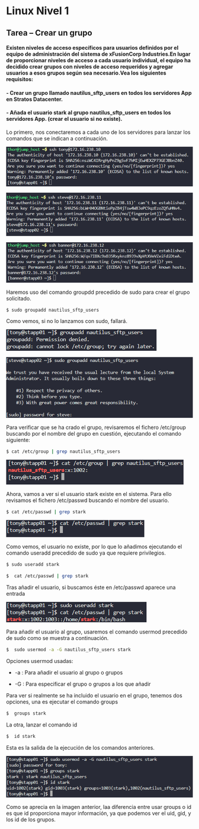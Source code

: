 # Linux Nivel 1

## Tarea – Crear un grupo

#### Existen niveles de acceso específicos para usuarios definidos por el equipo de administración del sistema de xFusionCorp Industries.En lugar de proporcionar niveles de acceso a cada usuario individual, el equipo ha decidido crear grupos con niveles de acceso requeridos y agregar usuarios a esos grupos según sea necesario.Vea los siguientes requisitos:

#### - Crear un grupo llamado nautilus_sftp_users en todos los servidores App en Stratos Datacenter.

#### - Añada el usuario stark al grupo nautilus_sftp_users en todos los servidores App. (crear el usuario si no existe).

Lo primero, nos conectaremos a cada uno de los servidores para lanzar los comandos que se indican a continuación.

![Comando ssh](/img/LINUX/LinuxL01/Task02_01_SSH.png)

![Comando ssh](/img/LINUX/LinuxL01/Task02_02_SSH.png)

![Comando ssh](/img/LINUX/LinuxL01/Task02_03_SSH.png)

Haremos uso del comando groupdd precedido de sudo para crear el grupo solicitado.

```bash
$ sudo groupadd nautilus_sftp_users
```

Como vemos, si no lo lanzamos con sudo, fallará.

![Comando groupadd](/img/LINUX/LinuxL01/Task02_04_groupadd.png)

![Comando sudo groupadd](/img/LINUX/LinuxL01/Task02_05_sudo_groupadd.png)

Para verificar que se ha crado el grupo, revisaremos el fichero /etc/group buscando por el nombre del grupo en cuestión, ejecutando el comando siguiente:

```bash
$ cat /etc/group | grep nautilus_sftp_users
```

![Comando cat](/img/LINUX/LinuxL01/Task02_06_cat_etc_group.png)

Ahora, vamos a ver si el usuario stark existe en el sistema. Para ello revisamos el fichero /etc/passwd buscando el nombre del usuario.

```bash
$ cat /etc/passwd | grep stark
```

![Comando cat](/img/LINUX/LinuxL01/Task02_07_cat_etc_passwd.png)

Como vemos, el usuario no existe, por lo que lo añadimos ejecutando el comando useradd precedido de sudo ya que requiere privilegios.

```bash
$ sudo useradd stark
```

```bash
$  cat /etc/passwd | grep stark
```

Tras añadir el usuario, si buscamos éste en /etc/passwd aparece una entrada

![Comando sudo useradd](/img/LINUX/LinuxL01/Task02_08_sudo_useradd.png)

Para añadir el usuario al grupo, usaremos el comando usermod precedido de sudo como se muestra a continuación.

```bash
$  sudo usermod -a -G nautilus_sftp_users stark
```

Opciones usermod usadas:

- -a : Para añadir el usuario al grupo o grupos

- -G : Para especificar el grupo o grupos a los que añadir

Para ver si realmente se ha incluido el usuario en el grupo, tenemos dos opciones, una es ejecutar el comando groups

```bash
$  groups stark
```

La otra, lanzar el comando id

```bash
$  id stark
```

Esta es la salida de la ejecución de los comandos anteriores.

![Comando sudo useradd](/img/LINUX/LinuxL01/Task02_09_sudo_usermod.png)

Como se aprecia en la imagen anterior, laa diferencia entre usar groups o id es que id proporciona mayor información, ya que podemos ver el uid, gid, y los id de los grupos.
